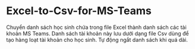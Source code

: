 # Excel-to-Csv-for-MS-Teams
Chuyển danh sách học sinh chứa trong file Excel thành danh sách các tài khoản MS Teams.
    Danh sách tài khoản này lưu dưới dạng file Csv dùng để tạo hàng loạt tài khoản cho học sinh.
    Tự động ngắt danh sách khi quá dài.
